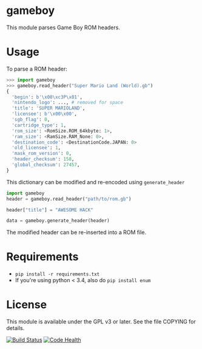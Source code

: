 gameboy
=======

This module parses Game Boy ROM headers.

Usage
=====

To parse a ROM header:

```python
>>> import gameboy
>>> gameboy.read_header("Super Mario Land (World).gb")
{
  'begin': b'\x00\xc3P\x01',
  'nintendo_logo': ..., # removed for space
  'title': 'SUPER MARIOLAND',
  'licensee': b'\x00\x00',
  'sgb_flag': 0,
  'cartridge_type': 1,
  'rom_size': <RomSize.ROM_64kbyte: 1>,
  'ram_size': <RamSize.RAM_None: 0>,
  'destination_code': <DestinationCode.JAPAN: 0>
  'old_licensee': 1,
  'mask_rom_version': 0,
  'header_checksum': 158,
  'global_checksum': 27457,
}
```

This dictionary can be modified and re-encoded using `generate_header`

```python
import gameboy
header = gameboy.read_header("path/to/rom.gb")

header["title"] = "AWESOME HACK"

data = gameboy.generate_header(header)
```

The modified header can be re-inserted into a ROM file.

Requirements
============

* `pip install -r requirements.txt`
* If you're using python < 3.4, also do `pip install enum`

License
=======

This module is available under the GPL v3 or later. See the file COPYING for
details.

[![Build Status](https://travis-ci.org/sopoforic/cgrr-gameboy.svg?branch=master)](https://travis-ci.org/sopoforic/cgrr-gameboy)
[![Code Health](https://landscape.io/github/sopoforic/cgrr-gameboy/master/landscape.svg?style=flat)](https://landscape.io/github/sopoforic/cgrr-gameboy/master)

